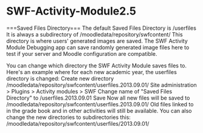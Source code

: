 SWF-Activity-Module2.5
======================

===Saved Files Directory===
The default Saved Files Directory is /userfiles
It is always a subdirectory of /moodledata/repository/swfcontent/
This directory is where users' generated images are saved.
The SWF Activity Module Debugging app can save randomly generated image files
here to test if your server and Moodle configuration are compatible.

You can change which directory the SWF Activity Module saves files to. Here's
an example where for each new academic year, the userfiles directory is changed:
    Create new directory /moodledata/repository/swfcontent/userfiles.2013.09.01/
    Site administration > Plugins > Activity modules > SWF
    Change name of "Saved Files Directory" to /userfiles.2013.09.01
    Save
Now all new files will be saved to
    /moodledata/repository/swfcontent/userfiles.2013.09.01/
Old files linked to in the grade book and in other activities will still be available.
You can also change the new directories to subdirectories this:
    /moodledata/repository/swfcontent/userfiles/2013.09.01/
